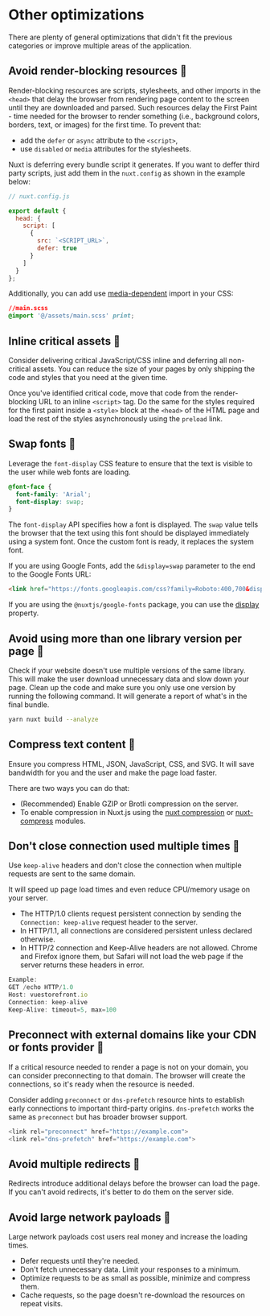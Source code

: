 # Other optimizations

There are plenty of general optimizations that didn't fit the previous categories or improve multiple areas of the application.

## Avoid render-blocking resources :orange_book:

Render-blocking resources are scripts, stylesheets, and other imports in the `<head>` that delay the browser from rendering page content to the screen until they are downloaded and parsed. Such resources delay the First Paint - time needed for the browser to render something (i.e., background colors, borders, text, or images) for the first time. To prevent that:

* add the `defer` or `async` attribute to the `<script>`,
* use `disabled` or `media` attributes for the stylesheets.

Nuxt is deferring every bundle script it generates. If you want to deffer third party scripts, just add them in the `nuxt.config` as shown in the example below:

```javascript
// nuxt.config.js

export default {
  head: {
    script: [
      {
        src: `<SCRIPT_URL>`,
        defer: true
      }
    ]
  }
};
```

Additionally, you can add use [media-dependent](https://developer.mozilla.org/en-US/docs/Web/CSS/@import) import in your CSS:

```css
//main.scss
@import '@/assets/main.scss' print;
```

## Inline critical assets :ledger:

Consider delivering critical JavaScript/CSS inline and deferring all non-critical assets. You can reduce the size of your pages by only shipping the code and styles that you need at the given time.

Once you've identified critical code, move that code from the render-blocking URL to an inline `<script>` tag. Do the same for the styles required for the first paint inside a `<style>` block at the `<head>` of the HTML page and load the rest of the styles asynchronously using the `preload` link.

## Swap fonts :ledger:

Leverage the `font-display` CSS feature to ensure that the text is visible to the user while web fonts are loading.

```css
@font-face {
  font-family: 'Arial';
  font-display: swap;
}
```

The `font-display` API specifies how a font is displayed. The `swap` value tells the browser that the text using this font should be displayed immediately using a system font. Once the custom font is ready, it replaces the system font.

If you are using Google Fonts, add the `&display=swap` parameter to the end to the Google Fonts URL:

```html
<link href="https://fonts.googleapis.com/css?family=Roboto:400,700&display=swap" rel="stylesheet">
```

If you are using the `@nuxtjs/google-fonts` package, you can use the [display](https://google-fonts.nuxtjs.org/options#display) property.

## Avoid using more than one library version per page :ledger:

Check if your website doesn't use multiple versions of the same library. This will make the user download unnecessary data and slow down your page. Clean up the code and make sure you only use one version by running the following command. It will generate a report of what's in the final bundle.

```bash
yarn nuxt build --analyze
```

## Compress text content :ledger:

Ensure you compress HTML, JSON, JavaScript, CSS, and SVG. It will save bandwidth for you and the user and make the page load faster.

There are two ways you can do that:

* (Recommended) Enable GZIP or Brotli compression on the server.
* To enable compression in Nuxt.js using the [nuxt compression](https://github.com/nuxt-modules/compression) or [nuxt-compress](https://www.npmjs.com/package/nuxt-compress) modules.

## Don't close connection used multiple times :blue_book:

Use `keep-alive` headers and don't close the connection when multiple requests are sent to the same domain.

It will speed up page load times and even reduce CPU/memory usage on your server.

* The HTTP/1.0 clients request persistent connection by sending the `Connection: keep-alive` request header to the server.
* In HTTP/1.1, all connections are considered persistent unless declared otherwise.
* In HTTP/2 connection and Keep-Alive headers are not allowed. Chrome and Firefox ignore them, but Safari will not load the web page if the server returns these headers in error.

```javascript
Example:
GET /echo HTTP/1.0
Host: vuestorefront.io
Connection: keep-alive
Keep-Alive: timeout=5, max=100
```

## Preconnect with external domains like your CDN or fonts provider :ledger:

If a critical resource needed to render a page is not on your domain, you can consider preconnecting to that domain. The browser will create the connections, so it's ready when the resource is needed.

Consider adding `preconnect` or `dns-prefetch` resource hints to establish early connections to important third-party origins. `dns-prefetch` works the same as `preconnect` but has broader browser support.

```javascript
<link rel="preconnect" href="https://example.com">
<link rel="dns-prefetch" href="https://example.com">
```

## Avoid multiple redirects :blue_book:

Redirects introduce additional delays before the browser can load the page. If you can't avoid redirects, it's better to do them on the server side.

## Avoid large network payloads :ledger:

Large network payloads cost users real money and increase the loading times.

* Defer requests until they're needed.
* Don't fetch unnecessary data. Limit your responses to a minimum.
* Optimize requests to be as small as possible, minimize and compress them.
* Cache requests, so the page doesn't re-download the resources on repeat visits.

